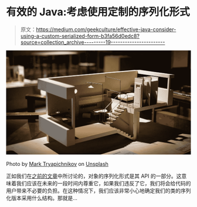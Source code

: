 # 有效的 Java:考虑使用定制的序列化形式

> 原文：<https://medium.com/geekculture/effective-java-consider-using-a-custom-serialized-form-b3fa56d0edc8?source=collection_archive---------19----------------------->

![](img/1356dc6c99ee541250e7611b29ece54b.png)

Photo by [Mark Tryapichnikov](https://unsplash.com/@markinzone?utm_source=medium&utm_medium=referral) on [Unsplash](https://unsplash.com?utm_source=medium&utm_medium=referral)

正如我们在[之前的文章](/codex/effective-java-implement-serializable-with-great-caution-df123eb51cdf)中所讨论的，对象的序列化形式是其 API 的一部分。这意味着我们应该在未来的一段时间内尊重它，如果我们违反了它，我们将会给代码的用户带来不必要的负担。在这种情况下，我们应该非常小心地确定我们的类的序列化版本采用什么结构。那就是…